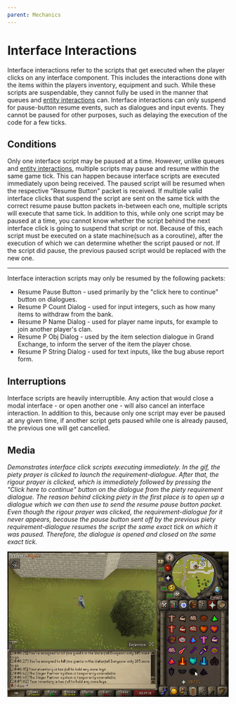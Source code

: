 ```yaml
---
parent: Mechanics
---
```


# Interface Interactions

Interface interactions refer to the scripts that get executed when the player clicks on any interface component.
This includes the interactions done with the items within the players inventory, equipment and such.
While these scripts are suspendable, they cannot fully be used in the manner that queues and [entity interactions](entity-interactions#entity-interactions)
can. Interface interactions can only suspend for pause-button resume events, such as dialogues and input events.
They cannot be paused for other purposes, such as delaying the execution of the code for a few ticks.

## Conditions

Only one interface script may be paused at a time. However, unlike queues and [entity interactions](entity-interactions#entity-interactions),
multiple scripts may pause and resume within the same game tick. This can happen because interface scripts are executed
immediately upon being received. The paused script will be resumed when the respective "Resume Button" packet is received.
If multiple valid interface clicks that suspend the script are sent on the same tick with the correct
resume pause button packets in-between each one, multiple scripts will execute that same tick.
In addition to this, while only one script may be paused at a time, you cannot know whether the script behind
the next interface click is going to suspend that script or not. Because of this, each script must be executed
on a state machine(such as a coroutine), after the execution of which we can determine whether the script paused or not.
If the script did pause, the previous paused script would be replaced with the new one.

---

Interface interaction scripts may only be resumed by the following packets:
- Resume Pause Button - used primarily by the "click here to continue" button on dialogues.
- Resume P Count Dialog - used for input integers, such as how many items to withdraw from the bank.
- Resume P Name Dialog - used for player name inputs, for example to join another player's clan.
- Resume P Obj Dialog - used by the item selection dialogue in Grand Exchange, to inform the server of the item the player chose.
- Resume P String Dialog - used for text inputs, like the bug abuse report form.

## Interruptions

Interface scripts are heavily interruptible. Any action that would close a modal interface - or open another one - 
will also cancel an interface interaction. In addition to this, because only one script may ever be 
paused at any given time, if another script gets paused while one is already paused, the previous one
will get cancelled.

## Media

*Demonstrates interface click scripts executing immediately. In the gif, the piety prayer is clicked to
launch the requirement-dialogue. After that, the rigour prayer is clicked, which is immediately followed
by pressing the "Click here to continue" button on the dialogue from the piety requirement dialogue.
The reason behind clicking piety in the first place is to open up a dialogue which we can then use to send
the resume pause button packet. Even though the rigour prayer was clicked, the requirement-dialogue for it
never appears, because the pause button sent off by the previous piety requirement-dialogue resumes the script
the same exact tick on which it was paused. Therefore, the dialogue is opened and closed on the same exact tick.*

![Instant pause button resume](../../assets/media/interface-interactions/instant-pause-resume.gif)
